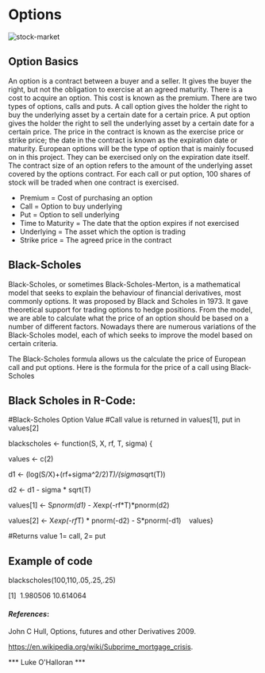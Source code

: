 Options
===========================
![stock-market](https://github.com/DragonflyStats/MA4128Assessment-2018/blob/master/stock-market.jpg)


## Option Basics
An option is a contract between a buyer and a seller. It gives the buyer the right, but not the obligation to exercise at an agreed maturity. There is a cost to acquire an option. This cost is known as the premium. There are two types of options, calls and puts. A call option gives the holder the right to buy the underlying asset by a certain date for a certain price. A put option gives the holder the right to sell the underlying asset by a certain date for a certain price. The price in the contract is known as the exercise price or strike price; the date in the contract is known as the expiration date or maturity. European options will be the type of option that is mainly focused on in this project. They can be exercised only on the expiration date itself.
The contract size of an option refers to the amount of the underlying asset covered by the options contract. For each call or put option, 100 shares of stock will be traded when one contract is exercised. 
* Premium = Cost of purchasing an option
* Call = Option to buy underlying 
* Put = Option to sell underlying
* Time to Maturity = The date that the option expires if not exercised
* Underlying = The asset which the option is trading
* Strike price = The agreed price in the contract



## Black-Scholes 
Black-Scholes, or sometimes Black-Scholes-Merton, is a mathematical model that seeks to explain the behaviour of financial derivatives, most commonly options. 
It was proposed by Black and Scholes in 1973. It gave theoretical support for trading options to hedge positions. From the model, we are able to calculate what the price of an option should be based on a number of different factors. Nowadays there are numerous variations of the Black-Scholes model, each of which seeks to improve the model based on certain criteria. 

The Black-Scholes formula allows us the calculate the price of European call and put options. Here is the formula for the price of a call using Black-Scholes
## Black Scholes in R-Code:
#Black-Scholes Option Value
#Call value is returned in values[1], put in values[2]

blackscholes <- function(S, X, rf, T, sigma) {  

values <- c(2)    

d1 <- (log(S/X)+(rf+sigma^2/2)*T)/(sigma*sqrt(T))  

d2 <- d1 - sigma * sqrt(T)    

values[1] <- S*pnorm(d1) - X*exp(-rf*T)*pnorm(d2)  

values[2] <- X*exp(-rf*T) * pnorm(-d2) - S*pnorm(-d1)    values}

#Returns value 1= call, 2= put 

## Example of code
blackscholes(100,110,.05,.25,.25)

[1]  1.980506 10.614064

#### *_References_*:
John C Hull, Options, futures and other Derivatives 2009.

https://en.wikipedia.org/wiki/Subprime_mortgage_crisis.


*** Luke O'Halloran ***
